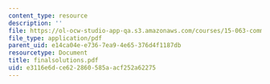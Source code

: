```yaml
---
content_type: resource
description: ''
file: https://ol-ocw-studio-app-qa.s3.amazonaws.com/courses/15-063-communicating-with-data-summer-2003/e3116e6dce622860585aacf252a62275_finalsolutions.pdf
file_type: application/pdf
parent_uid: e14ca04e-e736-7ea9-4e65-376d4f1187db
resourcetype: Document
title: finalsolutions.pdf
uid: e3116e6d-ce62-2860-585a-acf252a62275
---
```

